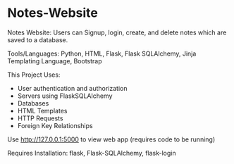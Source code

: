 # Notes-Website
Notes Website: Users can Signup, login, create, and delete notes which are saved to a database. 

Tools/Languages: Python, HTML, Flask, Flask SQLAlchemy, Jinja Templating Language, Bootstrap

This Project Uses: 
- User authentication and authorization
- Servers using FlaskSQLAlchemy
- Databases
- HTML Templates
- HTTP Requests
- Foreign Key Relationships

Use http://127.0.0.1:5000 to view web app (requires code to be running)

Requires Installation: flask, Flask-SQLAlchemy, flask-login 
